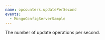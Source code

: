 ```yaml
---
name: opcounters.updatePerSecond
events:
  - MongoConfigServerSample
---
```


The number of update operations per second.
